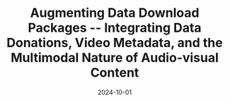 ---
title: "Augmenting Data Download Packages -- Integrating Data Donations, Video Metadata, and the Multimodal Nature of Audio-visual Content"
collection: publications
permalink: /publication/2024-10-01-Augmenting-Data-Download-Packages-Integrating-Data-Donations-Video-Metadata-and-the-Multimodal-Nature-of-Audio-visual-Content
date: 2024-10-01
venue: 'methods data analyses'
doi: '10.12758/mda.2024.08'
citation: ' Lion Wedel,  Jakob Ohme,  Theo Araujo, &quot;Augmenting Data Download Packages -- Integrating Data Donations, Video Metadata, and the Multimodal Nature of Audio-visual Content.&quot; methods data analyses, 1900.'
---